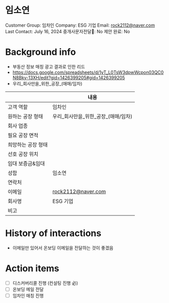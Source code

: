 # 임소연

Customer Group: 임차인
Company: ESG 기업
Email: rock2112@naver.com
Last Contact: July 16, 2024
중개사문자전달📩: No
제안 완료: No

# Background info

- 부동산 정보 매칭 광고 결과로 인한 리드
- https://docs.google.com/spreadsheets/d/1yT_L0TsW3dpwWcpon03QC0N8Bky-13XH/edit?gid=1426399205#gid=1426399205
- 우리_회사만을_위한_공장_(매매/임차)

|  | 내용 |
| --- | --- |
| 고객 역할 | 임차인 |
| 원하는 공장 형태 | 우리_회사만을_위한_공장_(매매/임차) |
| 회사 업종 |  |
| 필요 공장 면적 |  |
| 희망하는 공장 형태 |  |
| 선호 공장 위치 |  |
| 임대 보증금&임대 |  |
| 성함 | 임소연 |
| 연락처 |  |
| 이메일 | [rock2112@naver.com](mailto:rock2112@naver.com) |
| 회사명 | ESG 기업 |
| 비고 |  |

# History of interactions

- 이메일만 있어서 온보딩 이메일을 전달하는 것이 좋겠음

# Action items

- [ ]  디스커버리콜 진행 (컨설팅 진행 必)
- [ ]  온보딩 메일 전달
- [ ]  임차인 매칭 진행